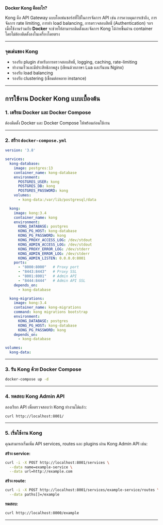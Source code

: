 **Docker Kong คืออะไร?**

Kong คือ API Gateway แบบโอเพ่นซอร์สที่ใช้ในการจัดการ API เช่น การควบคุมการเข้าถึง, การจัดการ rate limiting, การทำ load balancing, การตรวจสอบสิทธิ์ (Authentication) ฯลฯ  
เมื่อใช้งานร่วมกับ **Docker** จะช่วยให้สามารถติดตั้งและจัดการ Kong ได้ง่ายขึ้นผ่าน container โดยไม่ต้องติดตั้งลงในเครื่องโดยตรง

---

### จุดเด่นของ Kong

- รองรับ plugin สำหรับการตรวจสอบสิทธิ์, logging, caching, rate-limiting
- ทำงานเร็วและมีประสิทธิภาพสูง (เขียนด้วยภาษา Lua และรันบน Nginx)
- รองรับ load balancing
- รองรับ clustering (เชื่อมต่อหลาย instance)

---

## การใช้งาน Docker Kong แบบเบื้องต้น

### 1. เตรียม Docker และ Docker Compose

ต้องติดตั้ง Docker และ Docker Compose ให้พร้อมก่อนใช้งาน

---

### 2. สร้าง `docker-compose.yml`

```yaml
version: '3.8'

services:
  kong-database:
    image: postgres:13
    container_name: kong-database
    environment:
      POSTGRES_USER: kong
      POSTGRES_DB: kong
      POSTGRES_PASSWORD: kong
    volumes:
      - kong-data:/var/lib/postgresql/data

  kong:
    image: kong:3.4
    container_name: kong
    environment:
      KONG_DATABASE: postgres
      KONG_PG_HOST: kong-database
      KONG_PG_PASSWORD: kong
      KONG_PROXY_ACCESS_LOG: /dev/stdout
      KONG_ADMIN_ACCESS_LOG: /dev/stdout
      KONG_PROXY_ERROR_LOG: /dev/stderr
      KONG_ADMIN_ERROR_LOG: /dev/stderr
      KONG_ADMIN_LISTEN: 0.0.0.0:8001
    ports:
      - "8000:8000"   # Proxy port
      - "8443:8443"   # Proxy SSL
      - "8001:8001"   # Admin API
      - "8444:8444"   # Admin API SSL
    depends_on:
      - kong-database

  kong-migrations:
    image: kong:3.4
    container_name: kong-migrations
    command: kong migrations bootstrap
    environment:
      KONG_DATABASE: postgres
      KONG_PG_HOST: kong-database
      KONG_PG_PASSWORD: kong
    depends_on:
      - kong-database

volumes:
  kong-data:
```

---

### 3. รัน Kong ด้วย Docker Compose

```bash
docker-compose up -d
```

---

### 4. ทดสอบ Kong Admin API

ลองเรียก API เพื่อตรวจสอบว่า Kong ทำงานได้แล้ว:

```bash
curl http://localhost:8001/
```

---

### 5. เริ่มใช้งาน Kong

คุณสามารถเริ่มเพิ่ม API services, routes และ plugins ผ่าน Kong Admin API เช่น:

**สร้าง service:**

```bash
curl -i -X POST http://localhost:8001/services \
  --data name=example-service \
  --data url=http://example.com
```

**สร้าง route:**

```bash
curl -i -X POST http://localhost:8001/services/example-service/routes \
  --data paths[]=/example
```

**ทดสอบ:**

```bash
curl http://localhost:8000/example
```

---


